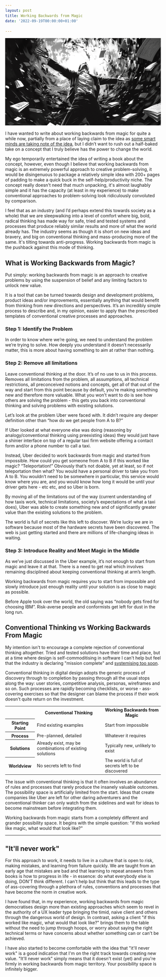 ```yaml
---
layout: post
title: Working Backwards from Magic
date: '2022-09-19T00:00:00+01:00'

---
```


![](/img/wbfm.png)

I have wanted to write about working backwards from magic for quite a while now, partially from a place of laying claim to the idea as [some smart minds are taking note of the idea](https://twitter.com/jordanmoore/status/1480897225333133317?s=20&t=Gtc62GVa9EhQ302FHzA0LA), but I didn’t want to rush out a half-baked take on a concept that I truly believe has the power to change the world.

My ego temporarily entertained the idea of writing a book about the concept, however, even though I believe that working backwards from magic is an extremely powerful approach to creative problem-solving, it would be disingenuous to package a relatively simple idea with 200+ pages of padding to make a quick buck in the self-help/productivity niche. The concept really doesn't need that much unpacking, it's almost laughably simple and it has the capacity (at least in my experience) to make conventional approaches to problem-solving look ridiculously convoluted by comparison.

I feel that as an industry (and I’d perhaps extend this towards society as a whole) that we are sleepwalking into a level of comfort where big, bold, radical thinking has made way for safe, tried and tested systems and processes that produce reliably similar results and more of what the world already has. The industry seems as though it is short on new ideas and bravery, and big on conventional thinking and mass-producing more of the same. It's tilting towards anti-progress. Working backwards from magic is the pushback against this mode of thinking.

## What is Working Backwards from Magic?

Put simply: working backwards from magic is an approach to creative problems by using the suspension of belief and any limiting factors to unlock new value.

It is a tool that can be turned towards design and development problems, product ideas and/or improvements, essentially anything that would benefit from thinking from new directions and perspectives. It’s an incredibly simple process to describe and, in my opinion, easier to apply than the prescribed templates of conventional creative processes and approaches.

### Step 1: Identify the Problem

In order to know where we’re going, we need to understand the problem we’re trying to solve. How deeply you understand it doesn’t necessarily matter, this is more about having something to aim at rather than nothing.

### Step 2: Remove all limitations

Leave conventional thinking at the door. It’s of no use to us in this process. Removes all limitations from the problem, all assumptions, all technical restrictions, all preconceived notions and concepts, get all of that out of the way and start from this point because by default, you’re making something new and therefore more valuable. What you won’t want to do is see how others are solving the problem - this gets you back into conventional thinking and solving problems with existing solutions.

Let’s look at the problem Uber were faced with. It didn’t require any deeper definition other than “how do we get people from A to B?”

If Uber looked at what everyone else was doing (reasoning by analogy/conventional thinking using preexisting ideas) they would just have a shinier interface on top of a regular taxi firm website offering a contact form and/or a phone number to call a taxi.

Instead, Uber decided to work backwards from magic and started from impossible. How could you get someone from A to B if this worked like magic? “Teleportation!” Obviously that’s not doable, yet at least, so if not teleportation then what? You would have a personal driver to take you from A to B. You wouldn’t need to be somewhere in particular, this service would know where you are, and you would know how long it would be until your driver gets here - etc etc, and so Uber is born.

By moving all of the limitations out of the way (current understanding of how taxis work, technical limitations, society’s expectations of what a taxi does), Uber was able to create something new and of significantly greater value than the existing solutions to the problem.

The world is full of secrets like this left to discover. We’re lucky we are in software because most of the hardware secrets have been discovered. The web is just getting started and there are millions of life-changing ideas in waiting.

### Step 3: Introduce Reality and Meet Magic in the Middle

As we’ve just discussed in the Uber example, it’s not enough to start from magic and leave it at that. There is a need to get real which involves remaining disciplined about keeping conventional thinking at arm’s length. 

Working backwards from magic requires you to start from impossible and slowly introduce just enough reality until your solution is as close to magic as possible.

Before Apple took over the world, the old saying was “nobody gets fired for choosing IBM”. Risk-averse people and conformists get left for dust in the long run.

## Conventional Thinking vs Working Backwards From Magic

My intention isn't to encourage a complete rejection of conventional thinking altogether. Tried and tested solutions have their time and place, but at a time where design is self-commoditising in software I can't help but feel that the industry is declaring "mission complete" and [systemising too soon](https://jordanm.co.uk/2020/02/07/intentional-and-emergent-design-systems-ii-copy.html). 

Conventional thinking in digital design adopts the generic process of discovery through to completion by passing through all the usual stops along the way: user stories, competitive analysis, personas, wireframes and so on. Such processes are rapidly becoming checklists, or worse - ass-covering exercises so that the designer can blame the process if their work doesn't quite return on the investment.

<table>
<tr>
<th>&nbsp;</th>
<th>Conventional Thinking</th>
<th>Working Backwards from Magic</th>
</tr>
<tr>
<th>Starting Point</th>
<td>Find existing examples</td>
<td>Start from impossible</td>
</tr>
<tr>
<th>Process</th>
<td>Pre-planned, detailed</td>
<td>Whatever it requires</td>
</tr>
<tr>
<th>Solutions</th>
<td>Already exist, may be combinations of existing solutions</td>
<td>Typically new, unlikely to exist</td>
</tr>
<tr>
<th>Worldview</th>
<td>No secrets left to find</td>
<td>The world is full of secrets left to be discovered</td>
</tr>
</table>

The issue with conventional thinking is that it often involves an abundance of rules and processes that rarely produce the insanely valuable outcomes. The possibility space is artificially limited from the start. Ideas that create companies like Uber are left for other daring adventurers and the conventional thinker can only watch from the sidelines and wait for ideas to become mainstream before integrating them.

Working backwards from magic starts from a completely different and grander possibility space. It begins with the simple question: "if this worked like magic, what would that look like?"

---

## "It'll never work"

For this approach to work, it needs to live in a culture that is open to risk, making mistakes, and learning from failure quickly. We are taught from an early age that mistakes are bad and that learning to repeat answers from books is how to progress in life - in essence: do what everybody else is doing, DON'T think different. I can't help but think that this leads to the type of ass-covering through a plethora of rules, conventions and processes that have become the norm in creative work.

I have found that, in my experience, working backwards from magic democratises design more than existing approaches which seem to revel in the authority of a UX leader type bringing the timid, naive client and others through the dangerous world of design. In contrast, asking a client "if this worked like magic, what would that look like?" brings them to the table without the need to jump through hoops, or worry about saying the right technical terms or have concerns about whether something can or can't be achieved. 

I have also started to become comfortable with the idea that "it'll never work" is a good indication that I'm on the right track towards creating new value. "It'll never work" simply means that it doesn't exist (yet) and you're firmly in working backwards from magic territory. Your possibility space is infinitely bigger.